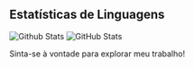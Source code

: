 ## Estatísticas de Linguagens
![Github Stats](https://github-profile-summary-cards.vercel.app/api/cards/repos-per-language.svg?username=Bloodborne2)
![GitHub Stats](https://github-readme-stats.vercel.app/api?username=Bloodborne2&show_icons=true&count_private=true)

Sinta-se à vontade para explorar meu trabalho!
